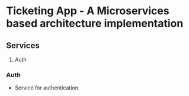 # Ticketing App - A Microservices based architecture implementation

## Services
1.  Auth
  

### Auth
  - Service for authentication.